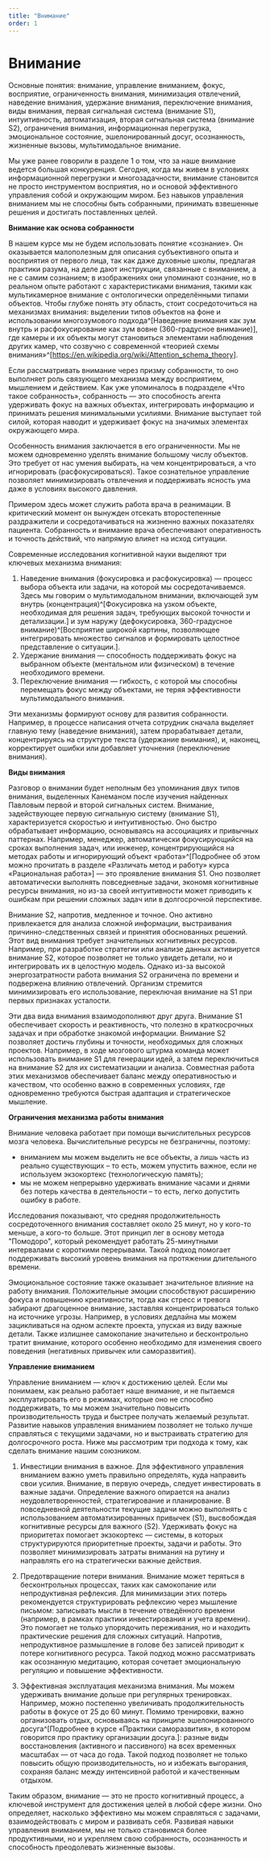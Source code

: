 ```yaml
---
title: "Внимание"
order: 1
---
```


# Внимание

Основные понятия: внимание, управление вниманием, фокус, восприятие, ограниченность внимания, минимизация отвлечений, наведение внимания, удержание внимания, переключение внимания, виды внимания, первая сигнальная система (внимание S1), интуитивность, автоматизация, вторая сигнальная система (внимание S2), ограничения внимания, информационная перегрузка, эмоциональное состояние, эшелонированный досуг, осознанность, жизненные вызовы, мультимодальное внимание.

Мы уже ранее говорили в разделе 1 о том, что за наше внимание ведется большая конкуренция. Сегодня, когда мы живем в условиях информационной перегрузки и многозадачности, внимание становится не просто инструментом восприятия, но и основой эффективного управления собой и окружающим миром. Без навыков управления вниманием мы не способны быть собранными, принимать взвешенные решения и достигать поставленных целей.

**Внимание как основа собранности**

В нашем курсе мы не будем использовать понятие «сознание». Он оказывается малополезным для описания субъективного опыта и восприятия от первого лица, так как даже духовные школы, предлагая практики разума, на деле дают инструкции, связанные с вниманием, а не с самим сознанием; в изображениях они упоминают сознание, но в реальном опыте работают с характеристиками внимания, такими как мультикамерное внимание с онтологически определёнными типами объектов. Чтобы глубже понять эту область, стоит сосредоточиться на механизмах внимания: выделении типов объектов на фоне и использовании многозумового подхода^[Наведение внимания как зум внутрь и расфокусирование как зум вовне (360-градусное внимание)], где камеры и их объекты могут становиться элементами наблюдения других камер, что созвучно с современной «теорией схемы внимания»^[<https://en.wikipedia.org/wiki/Attention_schema_theory>].

Если рассматривать внимание через призму собранности, то оно выполняет роль связующего механизма между восприятием, мышлением и действием. Как уже упоминалось в подразделе «Что такое собранность», собранность — это способность агента удерживать фокус на важных объектах, интегрировать информацию и принимать решения минимальными усилиями. Внимание выступает той силой, которая наводит и удерживает фокус на значимых элементах окружающего мира.

Особенность внимания заключается в его ограниченности. Мы не можем одновременно уделять внимание большому числу объектов. Это требует от нас умения выбирать, на чем концентрироваться, а что игнорировать (расфокусироваться). Такое сознательное управление позволяет минимизировать отвлечения и поддерживать ясность ума даже в условиях высокого давления.

Примером здесь может служить работа врача в реанимации. В критический момент он вынужден отсекать второстепенные раздражители и сосредотачиваться на жизненно важных показателях пациента. Собранность и внимание врача обеспечивают оперативность и точность действий, что напрямую влияет на исход ситуации.

Современные исследования когнитивной науки выделяют три ключевых механизма внимания:

1. Наведение внимания (фокусировка и расфокусировка) — процесс выбора объекта или задачи, на которой мы сосредотачиваемся. Здесь мы говорим о мультимодальном внимании, включающей зум внутрь (концентрация)^[Фокусировка на узком объекте, необходимая для решения задач, требующих высокой точности и детализации.] и зум наружу (дефокусировка, 360-градусное внимание)^[Восприятие широкой картины, позволяющее интегрировать множество сигналов и формировать целостное представление о ситуации.].
2. Удержание внимания — способность поддерживать фокус на выбранном объекте (ментальном или физическом) в течение необходимого времени.
3. Переключение внимания — гибкость, с которой мы способны перемещать фокус между объектами, не теряя эффективности мультимодального внимания.

Эти механизмы формируют основу для развития собранности. Например, в процессе написания отчета сотрудник сначала выделяет главную тему (наведение внимания), затем прорабатывает детали, концентрируясь на структуре текста (удержание внимания), и, наконец, корректирует ошибки или добавляет уточнения (переключение внимания).

**Виды внимания**

Разговор о внимании будет неполным без упоминания двух типов внимания, выделенных Канеманом после изучения найденных Павловым первой и второй сигнальных систем. Внимание, задействующее первую сигнальную систему (внимание S1), характеризуется скоростью и интуитивностью. Оно быстро обрабатывает информацию, основываясь на ассоциациях и привычных паттернах. Например, менеджер, автоматически фокусирующийся на сроках выполнения задач, или инженер, концентрирующийся на методах работы и игнорирующий объект «работа»^[Подробнее об этом можно прочитать в разделе «Различать метод и работу» курса «Рациональная работа»] — это проявление внимания S1. Оно позволяет автоматически выполнять повседневные задачи, экономя когнитивные ресурсы внимания, но из-за своей интуитивности может приводить к ошибкам при решении сложных задач или в долгосрочной перспективе.

Внимание S2, напротив, медленное и точное. Оно активно привлекается для анализа сложной информации, выстраивания причинно-следственных связей и принятия обоснованных решений. Этот вид внимания требует значительных когнитивных ресурсов. Например, при разработке стратегии или анализе данных активируется внимание S2, которое позволяет не только увидеть детали, но и интегрировать их в целостную модель. Однако из-за высокой энергозатратности работа внимания S2 ограничена по времени и подвержена влиянию отвлечений. Организм стремится минимизировать его использование, переключая внимание на S1 при первых признаках усталости.

Эти два вида внимания взаимодополняют друг друга. Внимание S1 обеспечивает скорость и реактивность, что полезно в краткосрочных задачах и при обработке знакомой информации. Внимание S2 позволяет достичь глубины и точности, необходимых для сложных проектов. Например, в ходе мозгового штурма команда может использовать внимание S1 для генерации идей, а затем переключиться на внимание S2 для их систематизации и анализа. Совместная работа этих механизмов обеспечивает баланс между оперативностью и качеством, что особенно важно в современных условиях, где одновременно требуются быстрая адаптация и стратегическое мышление.

**Ограничения** **механизма работы** **внимания**

Внимание человека работает при помощи вычислительных ресурсов мозга человека. Вычислительные ресурсы не безграничны, поэтому:

* вниманием мы можем выделить не все объекты, а лишь часть из реально существующих – то есть, можем упустить важное, если не используем экзокортекс (технологическую память);
* мы не можем непрерывно удерживать внимание часами и днями без потерь качества в деятельности – то есть, легко допустить ошибку в работе.

Исследования показывают, что средняя продолжительность сосредоточенного внимания составляет около 25 минут, но у кого-то меньше, а кого-то больше. Этот принцип лег в основу метода "Помодоро", который рекомендует работать 25-минутными интервалами с короткими перерывами. Такой подход помогает поддерживать высокий уровень внимания на протяжении длительного времени.

Эмоциональное состояние также оказывает значительное влияние на работу внимания. Положительные эмоции способствуют расширению фокуса и повышению креативности, тогда как стресс и тревога забирают драгоценное внимание, заставляя концентрироваться только на источнике угрозы. Например, в условиях дедлайна мы можем зацикливаться на одном аспекте проекта, упуская из виду важные детали. Также излишнее самокопание значительно и бесконтрольно тратит внимание, которого особенно необходимо для изменения своего поведения (негативных привычек или саморазвития).

**Управление вниманием**

Управление вниманием — ключ к достижению целей. Если мы понимаем, как реально работает наше внимание, и не пытаемся эксплуатировать его в режимах, которые оно не способно поддерживать, то мы можем значительно повысить производительность труда и быстрее получать желаемый результат. Развитие навыков управления вниманием позволяет не только лучше справляться с текущими задачами, но и выстраивать стратегию для долгосрочного роста. Ниже мы рассмотрим три подхода к тому, как сделать внимание нашим союзником.

1. Инвестиции внимания в важное. Для эффективного управления вниманием важно уметь правильно определять, куда направить свои усилия. Внимание, в первую очередь, следует инвестировать в важные задачи. Определение важного опирается на анализ неудовлетворенностей, стратегирование и планирование. В повседневной деятельности текущие задачи можно выполнять с использованием автоматизированных привычек (S1), высвобождая когнитивные ресурсы для важного (S2). Удерживать фокус на приоритетах помогает экзокортекс — системы, в которых структурируются приоритетные проекты, задачи и работы. Это позволяет минимизировать затраты внимания на рутину и направлять его на стратегически важные действия.

2. Предотвращение потери внимания. Внимание может теряться в бесконтрольных процессах, таких как самокопание или непродуктивная рефлексия. Для минимизации этих потерь рекомендуется структурировать рефлексию через мышление письмом: записывать мысли в течение отведённого времени (например, в рамках практики инвестирования и учета времени). Это помогает не только упорядочить переживания, но и находить практические решения для сложных ситуаций. Напротив, непродуктивное размышление в голове без записей приводит к потере когнитивного ресурса. Такой подход можно рассматривать как осознанную медитацию, которая сочетает эмоциональную регуляцию и повышение эффективности.

3. Эффективная эксплуатация механизма внимания. Мы можем удерживать внимание дольше при регулярных тренировках. Например, можно постепенно увеличивать продолжительность работы в фокусе от 25 до 60 минут. Помимо тренировки, важно организовать отдых, основываясь на принципе эшелонированного досуга^[Подробнее в курсе «Практики саморазвития», в котором говорится про практику организации досуга.]: разные виды восстановления (активного и пассивного) на всех временных масштабах — от часа до года. Такой подход позволяет не только повысить общую производительность, но и избежать выгорания, сохраняя баланс между интенсивной работой и качественным отдыхом.

Таким образом, внимание — это не просто когнитивный процесс, а ключевой инструмент для достижения целей в любой сфере жизни. Оно определяет, насколько эффективно мы можем справляться с задачами, взаимодействовать с миром и развивать себя. Развивая навыки управления вниманием, мы не только становимся более продуктивными, но и укрепляем свою собранность, осознанность и способность преодолевать жизненные вызовы.